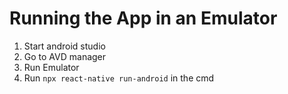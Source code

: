 # Running the App in an Emulator

1. Start android studio
2. Go to AVD manager
3. Run Emulator
4. Run `npx react-native run-android` in the cmd
